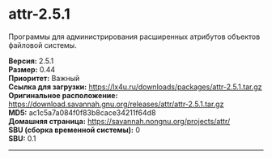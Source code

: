 # attr-2.5.1

Программы для администрирования расширенных атрибутов объектов файловой системы.

**Версия:** 2.5.1
<br />
**Размер:** 0.44
<br />
**Приоритет:** Важный
<br />
**Ссылка для загрузки:** https://lx4u.ru/downloads/packages/attr-2.5.1.tar.gz
<br />
**Оригинальное расположение:** https://download.savannah.gnu.org/releases/attr/attr-2.5.1.tar.gz
<br />
**MD5:** ac1c5a7a084f0f83b8cace34211f64d8
<br />
**Домашняя страница:** https://savannah.nongnu.org/projects/attr/
        <br />**SBU (сборка временной системы):** 0
<br />
**SBU:** 0.1

***
            